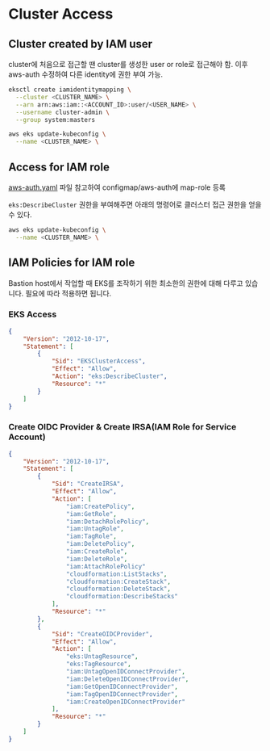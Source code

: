 # Cluster Access

## Cluster created by IAM user

cluster에 처음으로 접근할 땐 cluster를 생성한 user or role로 접근해야 함. 이후 aws-auth 수정하여 다른 identity에 권한 부여 가능.

```bash
eksctl create iamidentitymapping \
  --cluster <CLUSTER_NAME> \
  --arn arn:aws:iam::<ACCOUNT_ID>:user/<USER_NAME> \
  --username cluster-admin \
  --group system:masters
```

```bash
aws eks update-kubeconfig \
  --name <CLUSTER_NAME> \
```

## Access for IAM role

[aws-auth.yaml](aws-auth.yaml) 파일 참고하여 configmap/aws-auth에 map-role 등록

`eks:DescribeCluster` 권한을 부여해주면 아래의 명령어로 클러스터 접근 권한을 얻을 수 있다.

```bash
aws eks update-kubeconfig \
  --name <CLUSTER_NAME> \
```

## IAM Policies for IAM role

Bastion host에서 작업할 때 EKS를 조작하기 위한 최소한의 권한에 대해 다루고 있습니다. 필요에 따라 적용하면 됩니다.

### EKS Access
```json
{
    "Version": "2012-10-17",
    "Statement": [
        {
            "Sid": "EKSClusterAccess",
            "Effect": "Allow",
            "Action": "eks:DescribeCluster",
            "Resource": "*"
        }
    ]
}
```

### Create OIDC Provider & Create IRSA(IAM Role for Service Account)
```json
{
    "Version": "2012-10-17",
    "Statement": [
        {
            "Sid": "CreateIRSA",
            "Effect": "Allow",
            "Action": [
                "iam:CreatePolicy",
                "iam:GetRole",
                "iam:DetachRolePolicy",
                "iam:UntagRole",
                "iam:TagRole",
                "iam:DeletePolicy",
                "iam:CreateRole",
                "iam:DeleteRole",
                "iam:AttachRolePolicy"
                "cloudformation:ListStacks",
                "cloudformation:CreateStack",
                "cloudformation:DeleteStack",
                "cloudformation:DescribeStacks"
            ],
            "Resource": "*"
        },
        {
            "Sid": "CreateOIDCProvider",
            "Effect": "Allow",
            "Action": [
                "eks:UntagResource",
                "eks:TagResource",
                "iam:UntagOpenIDConnectProvider",
                "iam:DeleteOpenIDConnectProvider",
                "iam:GetOpenIDConnectProvider",
                "iam:TagOpenIDConnectProvider",
                "iam:CreateOpenIDConnectProvider"
            ],
            "Resource": "*"
        }
    ]
}
```